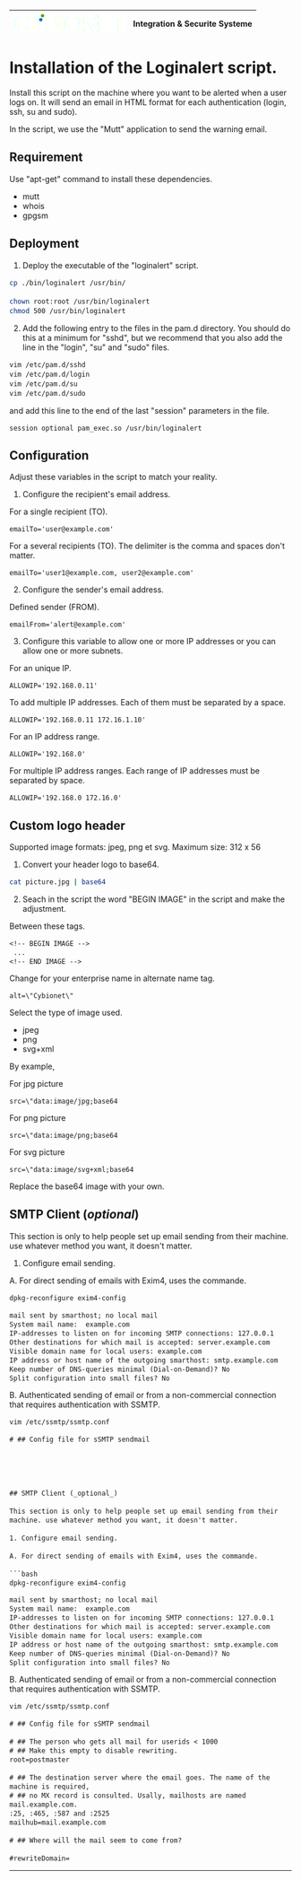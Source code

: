 | ![alt text][logo] | Integration & Securite Systeme |
| ------------- |:-------------:|

# Installation of the Loginalert script.

Install this script on the machine where you want to be alerted when a user logs on. It will send an email in HTML format for each authentication (login, ssh, su and sudo).

In the script, we use the "Mutt" application to send the warning email.

## Requirement

 Use "apt-get" command to install these dependencies.
 - mutt
 - whois
 - gpgsm


## Deployment

1. Deploy the executable of the "loginalert" script.

```bash
cp ./bin/loginalert /usr/bin/

chown root:root /usr/bin/loginalert
chmod 500 /usr/bin/loginalert
```

2. Add the following entry to the files in the pam.d directory. You should do this at a minimum for "sshd", but we recommend that you also add the line in the "login", "su" and "sudo" files.

```bash
vim /etc/pam.d/sshd
vim /etc/pam.d/login
vim /etc/pam.d/su
vim /etc/pam.d/sudo
```

and add this line to the end of the last "session" parameters in the file.

```
session optional pam_exec.so /usr/bin/loginalert
```


## Configuration

Adjust these variables in the script to match your reality.

1. Configure the recipient's email address.

For a single recipient (TO).

```
emailTo='user@example.com'
```

For a several recipients (TO). The delimiter is the comma and spaces don't matter.

```
emailTo='user1@example.com, user2@example.com'
```

2. Configure the sender's email address.

Defined sender (FROM).

```
emailFrom='alert@example.com'
```

3. Configure this variable to allow one or more IP addresses or you can allow one or more subnets.

For an unique IP.

```
ALLOWIP='192.168.0.11'
```

To add multiple IP addresses. Each of them must be separated by a space.

```
ALLOWIP='192.168.0.11 172.16.1.10'
```

For an IP address range.

```
ALLOWIP='192.168.0'
```

For multiple IP address ranges. Each range of IP addresses must be separated by space.

```
ALLOWIP='192.168.0 172.16.0'
```


## Custom logo header

Supported image formats: jpeg, png et svg.
Maximum size: 312 x 56

1. Convert your header logo to base64.

```bash
cat picture.jpg | base64
```

2. Seach in the script the word "BEGIN IMAGE" in the script and make the adjustment.

Between these tags.

```
<!-- BEGIN IMAGE -->
 ...
<!-- END IMAGE -->
```

Change for your enterprise name in alternate name tag.

```
alt=\"Cybionet\"
```

Select the type of image used.
  - jpeg
  - png
  - svg+xml

By example,

For jpg picture

```
src=\"data:image/jpg;base64
```

For png picture

```
src=\"data:image/png;base64
```

For svg picture

```
src=\"data:image/svg+xml;base64
```

Replace the base64 image with your own.


## SMTP Client (_optional_)

This section is only to help people set up email sending from their machine. use whatever method you want, it doesn't matter.

1. Configure email sending.

A. For direct sending of emails with Exim4, uses the commande.

```bash
dpkg-reconfigure exim4-config
```

```
mail sent by smarthost; no local mail
System mail name:  example.com
IP-addresses to listen on for incoming SMTP connections: 127.0.0.1
Other destinations for which mail is accepted: server.example.com
Visible domain name for local users: example.com
IP address or host name of the outgoing smarthost: smtp.example.com
Keep number of DNS-queries minimal (Dial-on-Demand)? No
Split configuration into small files? No
```

B. Authenticated sending of email or from a non-commercial connection that requires authentication with SSMTP.

```bash
vim /etc/ssmtp/ssmtp.conf
```

```
# ## Config file for sSMTP sendmail





## SMTP Client (_optional_)
  
This section is only to help people set up email sending from their machine. use whatever method you want, it doesn't matter.

1. Configure email sending.

A. For direct sending of emails with Exim4, uses the commande.

```bash
dpkg-reconfigure exim4-config
```

```
mail sent by smarthost; no local mail
System mail name:  example.com
IP-addresses to listen on for incoming SMTP connections: 127.0.0.1
Other destinations for which mail is accepted: server.example.com
Visible domain name for local users: example.com
IP address or host name of the outgoing smarthost: smtp.example.com
Keep number of DNS-queries minimal (Dial-on-Demand)? No
Split configuration into small files? No
```

B. Authenticated sending of email or from a non-commercial connection that requires authentication with SSMTP.

```bash
vim /etc/ssmtp/ssmtp.conf
```

```
# ## Config file for sSMTP sendmail

# ## The person who gets all mail for userids < 1000
# ## Make this empty to disable rewriting.
root=postmaster

# ## The destination server where the email goes. The name of the machine is required,
# ## no MX record is consulted. Usally, mailhosts are named mail.example.com.
:25, :465, :587 and :2525
mailhub=mail.example.com

# ## Where will the mail seem to come from?

#rewriteDomain=
```

---
[logo]: ./md/logo.png "Cybionet"

